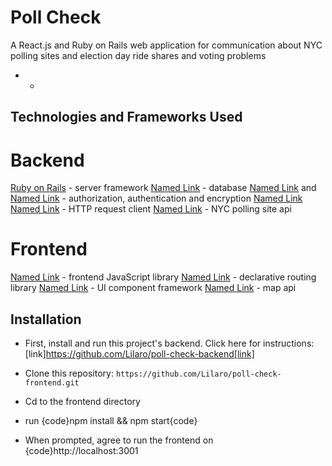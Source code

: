 # Poll Check
A React.js and Ruby on Rails web application for communication about NYC polling sites and election day ride shares and voting problems
- - 

## Technologies and Frameworks Used
# Backend
[Ruby on Rails](https://rubyonrails.org/ "Ruby on Rails") - server framework
[Named Link](https://www.postgresql.org/ "PostgreSQL") - database
[Named Link](https://jwt.io/ "JWT") and [Named Link](https://rubygems.org/gems/bcrypt/versions/3.1.12 "bcrypt") - authorization, authentication and encryption
[Named Link](https://github.com/Netflix/fast_jsonapi "fast JSON serializer")
[Named Link](https://github.com/rest-client/rest-client "Rest-Client") - HTTP request client
[Named Link](https://data.cityofnewyork.us/City-Government/Voting-Poll-Sites/mifw-tguq "NYC Open Data") - NYC polling site api

# Frontend
[Named Link](https://reactjs.org/docs/getting-started.html "React.js") - frontend JavaScript library
[Named Link](https://www.npmjs.com/package/react-router-dom "React Router DOM") - declarative routing library
[Named Link](https://react.semantic-ui.com/ "Semantic UI") - UI component framework
[Named Link](https://docs.mapbox.com/mapbox-gl-js/api/ "MapboxGL") - map api

## Installation

* First, install and run this project's backend. Click here for instructions: [link]https://github.com/Lilaro/poll-check-backend[link]


* Clone this repository: ```https://github.com/Lilaro/poll-check-frontend.git```
* Cd to the frontend directory
* run {code}npm install && npm start{code}
* When prompted, agree to run the frontend on {code}http://localhost:3001

